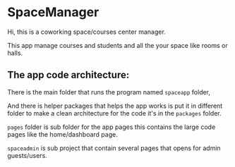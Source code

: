 # SpaceManager

Hi, this is a coworking space/courses center manager.

This app manage courses and students and all the your space like rooms or halls.



## The app code architecture:

There is the main folder that runs the program named `spaceapp` folder,

And there is helper packages that helps the app works is put it in different folder to make a clean architecture for the code it's in the `packages` folder.

`pages` folder is sub folder for the app pages this contains the large code pages like the home/dashboard page.

`spaceadmin` is sub project that contain several pages that opens for admin guests/users.

